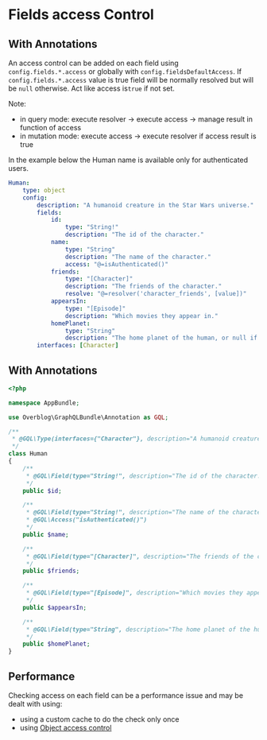 # Fields access Control

## With Annotations

An access control can be added on each field using `config.fields.*.access` or globally with `config.fieldsDefaultAccess`.
If `config.fields.*.access` value is true field will be normally resolved but will be `null` otherwise.
Act like access is`true` if not set.

Note:

-   in query mode: execute resolver -> execute access -> manage result in function of access
-   in mutation mode: execute access -> execute resolver if access result is true

In the example below the Human name is available only for authenticated users.

```yaml
Human:
    type: object
    config:
        description: "A humanoid creature in the Star Wars universe."
        fields:
            id:
                type: "String!"
                description: "The id of the character."
            name:
                type: "String"
                description: "The name of the character."
                access: "@=isAuthenticated()"
            friends:
                type: "[Character]"
                description: "The friends of the character."
                resolve: "@=resolver('character_friends', [value])"
            appearsIn:
                type: "[Episode]"
                description: "Which movies they appear in."
            homePlanet:
                type: "String"
                description: "The home planet of the human, or null if unknown."
        interfaces: [Character]
```

## With Annotations

```php
<?php

namespace AppBundle;

use Overblog\GraphQLBundle\Annotation as GQL;

/**
 * @GQL\Type(interfaces={"Character"}, description="A humanoid creature in the Star Wars universe.")
 */
class Human
{
    /**
     * @GQL\Field(type="String!", description="The id of the character.")
     */
    public $id;

    /**
     * @GQL\Field(type="String!", description="The name of the character.")
     * @GQL\Access("isAuthenticated()")
     */
    public $name;

    /**
     * @GQL\Field(type="[Character]", description="The friends of the character.", resolve="@=resolver('character_friends', [value])")
     */
    public $friends;

    /**
     * @GQL\Field(type="[Episode]", description="Which movies they appear in.")
     */
    public $appearsIn;

    /**
     * @GQL\Field(type="String", description="The home planet of the human, or null if unknown.")
     */
    public $homePlanet;
}
```

## Performance

Checking access on each field can be a performance issue and may be dealt with using:

-   using a custom cache to do the check only once
-   using [Object access control](object-access-control.md)
